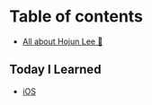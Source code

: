 # Table of contents

* [All about Hojun Lee 🤔](README.md)

## Today I Learned

* [iOS](today-i-learned/untitled.md)

